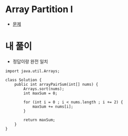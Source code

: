 # Array Partition I
- [문제](https://leetcode.com/problems/array-partition-i/)


# 내 풀이
- 정답이랑 완전 일치
```
import java.util.Arrays;

class Solution {
    public int arrayPairSum(int[] nums) {
        Arrays.sort(nums);
        int maxSum = 0;

        for (int i = 0 ; i < nums.length ; i += 2) {
            maxSum += nums[i];
        }

        return maxSum;
    }
}
```


